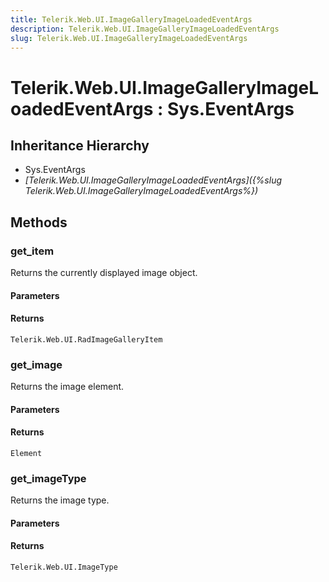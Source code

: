 ```yaml
---
title: Telerik.Web.UI.ImageGalleryImageLoadedEventArgs
description: Telerik.Web.UI.ImageGalleryImageLoadedEventArgs
slug: Telerik.Web.UI.ImageGalleryImageLoadedEventArgs
---
```


# Telerik.Web.UI.ImageGalleryImageLoadedEventArgs : Sys.EventArgs 

## Inheritance Hierarchy

* Sys.EventArgs
* *[Telerik.Web.UI.ImageGalleryImageLoadedEventArgs]({%slug Telerik.Web.UI.ImageGalleryImageLoadedEventArgs%})*


## Methods

###  get_item

Returns the currently displayed image object.

#### Parameters

#### Returns

`Telerik.Web.UI.RadImageGalleryItem` 

### get_image

Returns the image element.

#### Parameters

#### Returns

`Element` 
### get_imageType

Returns the image type.

#### Parameters

#### Returns

`Telerik.Web.UI.ImageType` 


